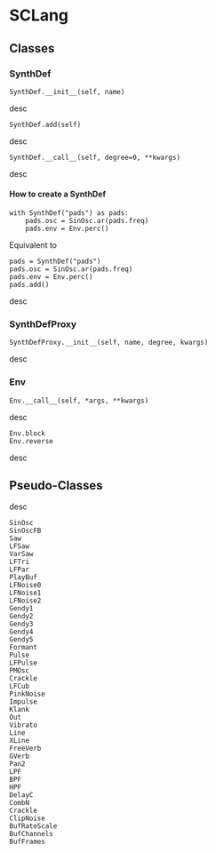 # SCLang

## Classes

### SynthDef

	SynthDef.__init__(self, name)

desc

	SynthDef.add(self)

desc

	SynthDef.__call__(self, degree=0, **kwargs)

desc

#### How to create a SynthDef

	with SynthDef("pads") as pads:
		pads.osc = SinOsc.ar(pads.freq)
		pads.env = Env.perc()

Equivalent to

	pads = SynthDef("pads")
	pads.osc = SinOsc.ar(pads.freq)
	pads.env = Env.perc()
	pads.add()

desc

### SynthDefProxy

	SynthDefProxy.__init__(self, name, degree, kwargs)

desc

### Env

	Env.__call__(self, *args, **kwargs)

desc

	Env.block
	Env.reverse

desc

## Pseudo-Classes

desc

	SinOsc
	SinOscFB
	Saw
	LFSaw
	VarSaw
	LFTri
	LFPar
	PlayBuf
	LFNoise0
	LFNoise1
	LFNoise2
	Gendy1
	Gendy2
	Gendy3
	Gendy4
	Gendy5
	Formant
	Pulse
	LFPulse
	PMOsc
	Crackle
	LFCub
	PinkNoise
	Impulse
	Klank
	Out
	Vibrato
	Line
	XLine
	FreeVerb
	GVerb
	Pan2
	LPF
	BPF
	HPF
	DelayC
	CombN
	Crackle
	ClipNoise
	BufRateScale
	BufChannels
	BufFrames
